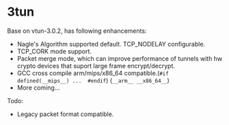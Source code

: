 # 3tun

Base on vtun-3.0.2, has following enhancements:

- Nagle's Algorithm supported default. TCP_NODELAY configurable.
- TCP_CORK mode support.
- Packet merge mode, which can improve performance of tunnels with hw crypto devices that suport large frame encrypt/decrypt.
- GCC cross compile arm/mips/x86_64 compatible.(`#if defined(__mips__) ...  #endif`) (`__arm__ __x86_64__`)
- More coming...

Todo:

- Legacy packet format compatible.
